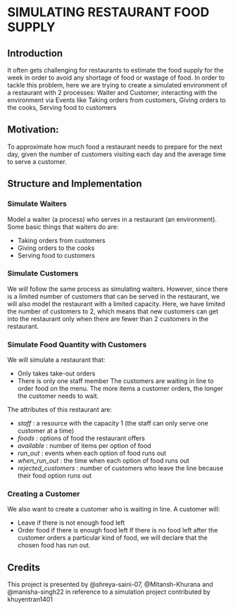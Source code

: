 # SIMULATING RESTAURANT FOOD SUPPLY

## Introduction
It often gets challenging for restaurants to estimate the food supply for the week in order to avoid any shortage of food or wastage of food. In order to tackle this problem, here we are trying to create a simulated environment of a restaurant with 2 processes: Waiter and Customer, interacting with the environment via Events like Taking orders from customers, Giving orders to the cooks, Serving food to customers 

## Motivation:
To approximate how much food a restaurant needs to prepare for the next day, given the number of customers visiting each day and the average time to serve a customer.

## Structure and Implementation
### Simulate Waiters
Model a waiter (a process) who serves in a restaurant (an environment). Some basic things that waiters do are:
- Taking orders from customers
- Giving orders to the cooks
- Serving food to customers

### Simulate Customers
We will follow the same process as simulating waiters. However, since there is a limited number of customers that can be served in the restaurant, we will also model the restaurant with a limited capacity. Here, we have limited the number of customers to 2, which means that new customers can get into the restaurant only when there are fewer than 2 customers in the restaurant.

### Simulate Food Quantity with Customers
We will simulate a restaurant that:
- Only takes take-out orders
- There is only one staff member
The customers are waiting in line to order food on the menu. The more items a customer orders, the longer the customer needs to wait.

The attributes of this restaurant are:
- *staff* : a resource with the capacity 1 (the staff can only serve one customer at a time)
- *foods* : options of food the restaurant offers
- *available* : number of items per option of food
- *run_out* : events when each option of food runs out
- *when_run_out* : the time when each option of food runs out
- *rejected_customers* : number of customers who leave the line because their food option runs out

### Creating a Customer
We also want to create a customer who is waiting in line. A customer will:
- Leave if there is not enough food left
- Order food if there is enough food left
If there is no food left after the customer orders a particular kind of food, we will declare that the chosen food has run out.

## Credits
This project is presented by @shreya-saini-07, @Mitansh-Khurana and @manisha-singh22 in reference to a simulation project contributed by khuyentran1401
